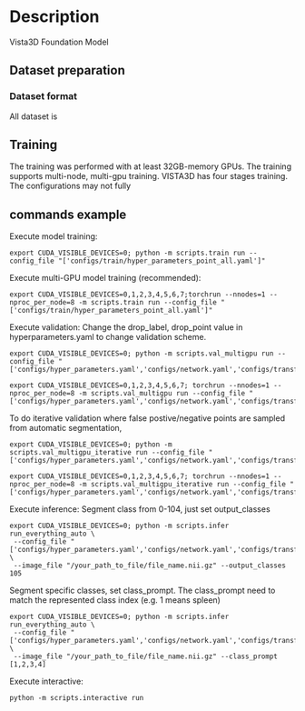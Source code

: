 # Description

Vista3D Foundation Model

## Dataset preparation
### Dataset format
All dataset is 

## Training

The training was performed with at least 32GB-memory GPUs. The training supports multi-node, multi-gpu training. VISTA3D has four stages training. The configurations may not fully

## commands example

Execute model training:

```
export CUDA_VISIBLE_DEVICES=0; python -m scripts.train run --config_file "['configs/train/hyper_parameters_point_all.yaml']"
```

Execute multi-GPU model training (recommended):

```
export CUDA_VISIBLE_DEVICES=0,1,2,3,4,5,6,7;torchrun --nnodes=1 --nproc_per_node=8 -m scripts.train run --config_file "['configs/train/hyper_parameters_point_all.yaml']" 
```

Execute validation:
Change the drop_label, drop_point value in hyperparameters.yaml to change validation scheme.
```
export CUDA_VISIBLE_DEVICES=0; python -m scripts.val_multigpu run --config_file "['configs/hyper_parameters.yaml','configs/network.yaml','configs/transforms_train.yaml','configs/transforms_infer.yaml','configs/transforms_validate.yaml']" 
```
```
export CUDA_VISIBLE_DEVICES=0,1,2,3,4,5,6,7; torchrun --nnodes=1 --nproc_per_node=8 -m scripts.val_multigpu run --config_file "['configs/hyper_parameters.yaml','configs/network.yaml','configs/transforms_train.yaml','configs/transforms_infer.yaml','configs/transforms_validate.yaml']" 
```
To do iterative validation where false postive/negative points are sampled from automatic segmentation,
```
export CUDA_VISIBLE_DEVICES=0; python -m scripts.val_multigpu_iterative run --config_file "['configs/hyper_parameters.yaml','configs/network.yaml','configs/transforms_train.yaml','configs/transforms_infer.yaml','configs/transforms_validate.yaml']" 
```
```
export CUDA_VISIBLE_DEVICES=0,1,2,3,4,5,6,7; torchrun --nnodes=1 --nproc_per_node=8 -m scripts.val_multigpu_iterative run --config_file "['configs/hyper_parameters.yaml','configs/network.yaml','configs/transforms_train.yaml','configs/transforms_infer.yaml','configs/transforms_validate.yaml']" 
```
Execute inference:
Segment class from 0-104, just set output_classes
```
export CUDA_VISIBLE_DEVICES=0; python -m scripts.infer run_everything_auto \
 --config_file "['configs/hyper_parameters.yaml','configs/network.yaml','configs/transforms_train.yaml','configs/transforms_infer.yaml','configs/transforms_validate.yaml']" \
 --image_file "/your_path_to_file/file_name.nii.gz" --output_classes 105 
```
Segment specific classes, set class_prompt. The class_prompt need to match the represented class index (e.g. 1 means spleen)
```
export CUDA_VISIBLE_DEVICES=0; python -m scripts.infer run_everything_auto \
 --config_file "['configs/hyper_parameters.yaml','configs/network.yaml','configs/transforms_train.yaml','configs/transforms_infer.yaml','configs/transforms_validate.yaml']" \
 --image_file "/your_path_to_file/file_name.nii.gz" --class_prompt [1,2,3,4]
```
Execute interactive:
```
python -m scripts.interactive run
```
